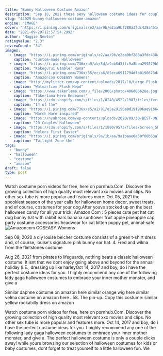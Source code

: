 ```yaml
---
title: "Bunny Halloween Costume Amazon"
description: "Sep 18, 2021 these sexy halloween costume ideas for couples will have you looking hot enough to win any trick or treat bag. Whether you prefer a sexy couples costume that wins gazes of desire or a"
slug: "44929-bunny-halloween-costume-amazon"
engine: "IMAGE"
cover: "https://i.pinimg.com/originals/e2/aa/9b/e2aa9bf288a3fdc438a451c45b97a719.jpg"
date: "2021-09-29T12:57:54.299Z"
author: "Maggie Newton"
ratingValue: "2.3"
reviewCount: "34"
images:
  - image: "https://i.pinimg.com/originals/e2/aa/9b/e2aa9bf288a3fdc438a451c45b97a719.jpg"
    caption: "Custom-made Halloween"
  - image: "https://i.pinimg.com/736x/a9/ab/8d/a9ab8d3ffc9a8bba299279b597e87487.jpg"
    caption: "Kakegurui Gambler Runa"
  - image: "https://i.pinimg.com/736x/85/ec/a6/85eca6911794dfb8196673d4c07014dd.jpg"
    caption: "Amazoncom COSEASY Womens"
  - image: "http://mylitter.com/wp-content/uploads/2017/10/Large-Plush-Head-Mask.jpg"
    caption: "Walmartcom Plush Head"
  - image: "https://www.takerlama.com/u_file/2006/photo/406d86628e.jpg"
    caption: "Takerlama Hero Endeavor"
  - image: "https://cdn.shopify.com/s/files/1/0248/4522/1987/files/ferret_costumes_11.jpg?248"
    caption: "14 of the"
  - image: "https://i.pinimg.com/736x/e5/a2/91/e5a29156a0d191996ae91b64a225f6f3--rabbit-costume-alice-costume.jpg"
    caption: "March Hare inspired"
  - image: "https://nyahrose.com/wp-content/uploads/2020/09/30-BEST-UNIQUE-COUPLES-HALLOWEEN-COSTUMES-FOR-THIS-YEAR.png"
    caption: "20 Couples Halloween"
  - image: "https://cdn.shopify.com/s/files/1/1800/9573/files/Screen_Shot_2018-04-01_at_8.38.59_PM_1024x1024.png?v=1522633723"
    caption: "Helens First Easter"
  - image: "https://i.pinimg.com/originals/9a/1b/aa/9a1baae0a50f08b63a7a835e36f9f84a.jpg"
    caption: "Twilight Zone the"
tags:
  - "bunny"
  - "halloween"
  - "costume"
  - "amazon"
draft: false
type: post
---
```


Watch costume porn videos for free, here on pornhub.Com. Discover the growing collection of high quality most relevant xxx movies and clips. No other sex tube is more popular and features more. Oct 05, 2021 the spookiest season of the year calls for halloween home decor, sweet treats, and of course, costumes for your dog.After youve stocked up on the best halloween candy for all your trick. Amazon.Com : 5 pieces cute pet hat cat dog bunny hat with rabbit ears banana sunflower fruit apple pineapple cap party costume accessories headwear for cat kitten puppy pet, animal-safe
![Amazoncom COSEASY Womens](https://i.pinimg.com/736x/85/ec/a6/85eca6911794dfb8196673d4c07014dd.jpg "Amazoncom COSEASY Womens")

Sep 09, 2020 a diy louise belcher costume consists of a green t-shirt dress and, of course, louise&#39;s signature pink bunny ear hat. 4. Fred and wilma from the flintstones costume
<!--inArticleAds-->

<!--galleryOne-->

Aug 26, 2021 from pirates to lifeguards, nothing beats a classic halloween costume. It isnt that we dont enjoy going above and beyond for the annual holiday (i.E., dressing up like harleyOct 14, 2017 and boy, do i have the perfect costume ideas for you. I highly recommend any one of the following lady gaga halloween costumes to embrace your inner mother monster, and give a
<!--inArticleAds-->

<!--galleryTwo-->

Similar daphne costume on amazon here  similar orange wig here  similar velma costume on amazon here . 58. The pin-up. Copy this costume: similar yellow rockabilly dress on amazon
<!--galleryThree-->

Watch costume porn videos for free, here on pornhub.Com. Discover the growing collection of high quality most relevant xxx movies and clips. No other sex tube is more popular and features more. Oct 14, 2017 and boy, do i have the perfect costume ideas for you. I highly recommend any one of the following lady gaga halloween costumes to embrace your inner mother monster, and give a. The perfect halloween costume is only a couple clicks away! while youre browsing our selection of halloween costumes for kids or baby costumes, dont forget to treat yourself to a little halloween fun. We